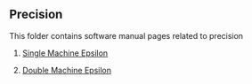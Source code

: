 ## Precision

This folder contains software manual pages related to precision

1. [Single Machine Epsilon](https://github.com/kaiudall/MATH4610/blob/master/SoftwareManual/precision/smaceps.md)

2. [Double Machine Epsilon](https://github.com/kaiudall/MATH4610/blob/master/SoftwareManual/precision/dmaceps.md)
